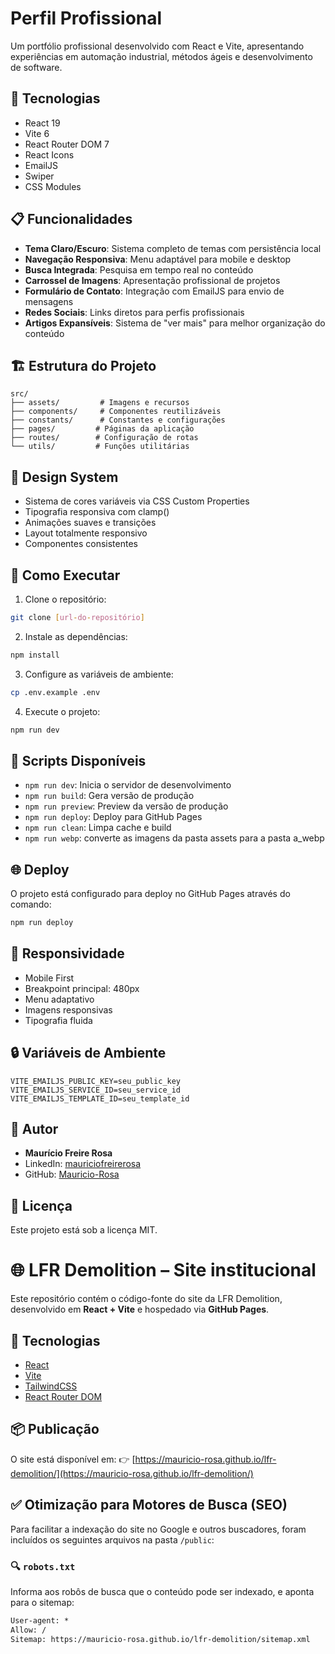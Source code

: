 # Perfil Profissional

Um portfólio profissional desenvolvido com React e Vite, apresentando experiências em automação industrial, métodos ágeis e desenvolvimento de software.

## 🚀 Tecnologias

- React 19
- Vite 6
- React Router DOM 7
- React Icons
- EmailJS
- Swiper
- CSS Modules

## 📋 Funcionalidades

- **Tema Claro/Escuro**: Sistema completo de temas com persistência local
- **Navegação Responsiva**: Menu adaptável para mobile e desktop
- **Busca Integrada**: Pesquisa em tempo real no conteúdo
- **Carrossel de Imagens**: Apresentação profissional de projetos
- **Formulário de Contato**: Integração com EmailJS para envio de mensagens
- **Redes Sociais**: Links diretos para perfis profissionais
- **Artigos Expansíveis**: Sistema de "ver mais" para melhor organização do conteúdo

## 🏗️ Estrutura do Projeto

```
src/
├── assets/         # Imagens e recursos
├── components/     # Componentes reutilizáveis
├── constants/      # Constantes e configurações
├── pages/         # Páginas da aplicação
├── routes/        # Configuração de rotas
└── utils/         # Funções utilitárias
```

## 🎨 Design System

- Sistema de cores variáveis via CSS Custom Properties
- Tipografia responsiva com clamp()
- Animações suaves e transições
- Layout totalmente responsivo
- Componentes consistentes

## 🚀 Como Executar

1. Clone o repositório:

```bash
git clone [url-do-repositório]
```

2. Instale as dependências:

```bash
npm install
```

3. Configure as variáveis de ambiente:

```bash
cp .env.example .env
```

4. Execute o projeto:

```bash
npm run dev
```

## 📄 Scripts Disponíveis

- `npm run dev`: Inicia o servidor de desenvolvimento
- `npm run build`: Gera versão de produção
- `npm run preview`: Preview da versão de produção
- `npm run deploy`: Deploy para GitHub Pages
- `npm run clean`: Limpa cache e build
- `npm run webp`: converte as imagens da pasta assets para a pasta a_webp

## 🌐 Deploy

O projeto está configurado para deploy no GitHub Pages através do comando:

```bash
npm run deploy
```

## 📱 Responsividade

- Mobile First
- Breakpoint principal: 480px
- Menu adaptativo
- Imagens responsivas
- Tipografia fluida

## 🔒 Variáveis de Ambiente

```env
VITE_EMAILJS_PUBLIC_KEY=seu_public_key
VITE_EMAILJS_SERVICE_ID=seu_service_id
VITE_EMAILJS_TEMPLATE_ID=seu_template_id
```

## 👤 Autor

- **Maurício Freire Rosa**
- LinkedIn: [mauriciofreirerosa](https://www.linkedin.com/in/mauriciofreirerosa/)
- GitHub: [Mauricio-Rosa](https://github.com/Mauricio-Rosa)

## 📝 Licença

Este projeto está sob a licença MIT.

# 🌐 LFR Demolition – Site institucional

Este repositório contém o código-fonte do site da LFR Demolition, desenvolvido em **React + Vite** e hospedado via **GitHub Pages**.

## 🚀 Tecnologias

- [React](https://reactjs.org/)
- [Vite](https://vitejs.dev/)
- [TailwindCSS](https://tailwindcss.com/)
- [React Router DOM](https://reactrouter.com/)

## 📦 Publicação

O site está disponível em:
👉 [https://mauricio-rosa.github.io/lfr-demolition/](https://mauricio-rosa.github.io/lfr-demolition/)

## ✅ Otimização para Motores de Busca (SEO)

Para facilitar a indexação do site no Google e outros buscadores, foram incluídos os seguintes arquivos na pasta `/public`:

### 🔍 `robots.txt`

Informa aos robôs de busca que o conteúdo pode ser indexado, e aponta para o sitemap:

```txt
User-agent: *
Allow: /
Sitemap: https://mauricio-rosa.github.io/lfr-demolition/sitemap.xml
```
